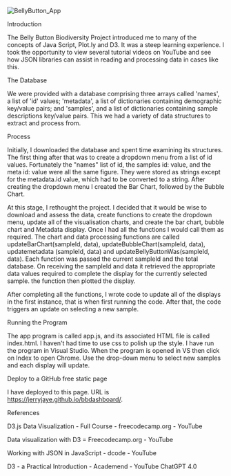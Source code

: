 
![BellyButton_App](https://github.com/JerryJaye/belly-button-Challenge/assets/144417761/852c9421-95cf-4420-a7fb-f1e37e036f9d)

Introduction

The Belly Button Biodiversity Project introduced me to many of the concepts of Java Script, Plot.ly and D3. It was a steep learning experience. I took the opportunity to view several tutorial videos on YouTube and see how JSON libraries can assist in reading and processing data in cases like this.

The Database

We were provided with a database comprising three arrays called 'names', a list of 'id' values; 'metadata', a list of dictionaries containing demographic key/value pairs;  and 'samples', and a list of dictionaries containing sample descriptions key/value pairs. This we had a variety of data structures to extract and process from.

Process

Initially, I downloaded the database and spent time examining its structures. The first thing after that was to create a dropdown menu from a list of id values. Fortunately the "names" list of id, the samples id: value, and the meta id: value were all the same figure. They were stored as strings except for the metadata.id value, which had to be converted to a string. After creating the dropdown menu I created the Bar Chart, followed by the Bubble Chart. 

At this stage, I rethought the project. I decided that it would be wise to download and assess the data, create functions to create the dropdown menu, update all of the visualisation charts, and create the bar chart, bubble chart and Metadata display. Once I had all the functions I would call them as required. The chart and data processing functions are called updateBarChart(sampleId, data), updateBubbleChart(sampleId, data), updatemetadata (sampleId, data) and updateBellyButtonWas(sampleId, data). Each function was passed the current sampleId and the total database. On receiving the sampleId and data it retrieved the appropriate data values required to complete the display for the currently selected sample. the function then plotted the display.

After completing all the functions, I wrote code to update all of the displays in the first instance, that is when first running the code. After that, the code triggers an update on selecting a new sample.

Running the Program

The app program is called app.js, and its associated HTML file is called index.html. I haven't had time to use css to polish up the style. I have run the program in Visual Studio. When the program is opened in VS then click on Index to open Chrome. Use the drop-down menu to select new samples and each display will update.

Deploy to a GitHub free static page

I have deployed to this page. URL is https://jerryjaye.github.io/bbdashboard/.

References

D3.js Data Visualization - Full Course - freecodecamp.org - YouTube

Data visualization with D3 = Freecodecamp.org - YouTube

Working with JSON in JavaScript - dcode - YouTube

D3 - a Practical Introduction - Academend - YouTube
ChatGPT 4.0
